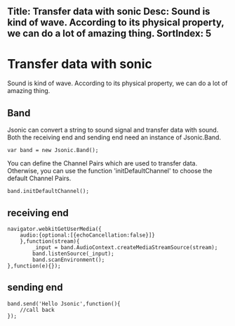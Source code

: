 Title: Transfer data with sonic
Desc: Sound is kind of wave. According to its physical property, we can do a lot of amazing thing. 
SortIndex: 5
---
# Transfer data with sonic

Sound is kind of wave. According to its physical property, we can do a lot of amazing thing.

## Band

Jsonic can convert a string to sound signal and transfer data with sound. Both the receiving end and sending end need an instance of Jsonic.Band.

```
var band = new Jsonic.Band();
```

You can define the Channel Pairs which are used to transfer data. Otherwise, you can use the function 'initDefaultChannel' to choose the default Channel Pairs.

```
band.initDefaultChannel();
```

## receiving end

```
navigator.webkitGetUserMedia({
    audio:{optional:[{echoCancellation:false}]}
    },function(stream){
        _input = band.AudioContext.createMediaStreamSource(stream);
        band.listenSource(_input);
        band.scanEnvironment();
},function(e){});
```

## sending end

```
band.send('Hello Jsonic',function(){
    //call back
});
```

